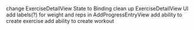 change ExerciseDetailView State to Binding
clean up ExerciseDetailView UI
add labels(?) for weight and reps in AddProgressEntryView
add ability to create exercise
add ability to create workout
